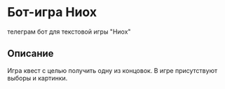 # Бот-игра Ниох

телеграм бот для текстовой игры "Ниох"


## Описание
Игра квест с целью получить одну из концовок. В игре присутствуют выборы и картинки.
